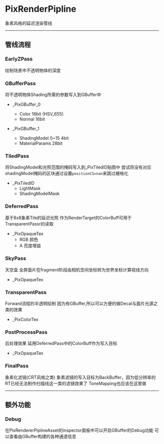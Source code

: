 # PixRenderPipline

象素风格的延迟渲染管线

---

## 管线流程

### EarlyZPass
绘制场景中不透明物体的深度
  
### GBufferPass
将不透明物体Shading所需的参数写入到GBuffer中
- _PixGBuffer_0
    - Color 16bit (HSV_655)
    - Normal 16bit
    
- _PixGBuffer_1
    - ShadingModel 0~15 4bit
    - MaterialParams 28bit
    

### TiledPass
将ShadingModel和光照范围的掩码写入到_PixTiledID贴图中
尝试将没有对应shadingModel掩码的区块通过设置`positionCS=nan`来跳过栅格化
- _PixTiledID
    - LightMask
    - ShadingModelMask

    
### DeferredPass
基于8x8象素Tile的延迟光照
作为RenderTarget的ColorBuff可用于TransparentPassr的读取

- _PixOpaqueTex
    - RGB 颜色
    - A   亮度增益 
  
### SkyPass
天空盒
全屏面片在fragment阶段由相机空间坐标转为世界坐标计算视线方向
- _PixOpaqueTex

### TransparentPass
Forward流程的半透明绘制
因为有GBuffer,所以可以方便的做Decal与面片光源之类的效果
- _PixColorTex

### PostProcessPass
后处理效果
延用DeferredPass中的ColorBuff作为写入目标
- _PixOpaqueTex

### FinalPass
象素化滤镜(CRT风格之类)
象素滤镜的写入目标为BackBuffer，因为低分辨率的RT已经无法制作扫描线这一类的滤镜效果了
ToneMapping也应该在这里做

---




## 额外功能

### Debug
在PixRendererPiplineAsset的inspector面板中可以开启GBuffer的Debug功能
可以查看由GBuffer构建的各种通道信息